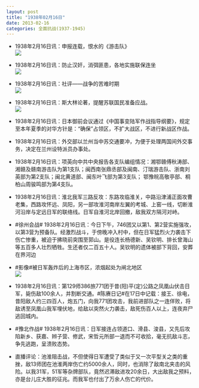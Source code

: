 ```yaml
---
layout: post
title: "1938年02月16日"
date: 2013-02-16
categories: 全面抗战(1937-1945)
---
```


<meta name="referrer" content="no-referrer" />

- 1938年2月16日讯：申报连载，恨水的《游击队》 <br/><img src="https://ww3.sinaimg.cn/large/aca367d8jw1e1vn3degkyj.jpg" />

- 1938年2月16日讯：防止汉奸，消弭匪患，各地实施联保连坐 <br/><img src="https://ww2.sinaimg.cn/large/aca367d8jw1e1vlcqfjdaj.jpg" />

- 1938年2月16日讯：社评——战争的苦难时期 <br/><img src="https://ww3.sinaimg.cn/large/aca367d8jw1e1vjm80ilej.jpg" />

- 1938年2月16日讯：斯大林论著，提醒苏联国民准备应战。 <br/><img src="https://ww2.sinaimg.cn/large/aca367d8jw1e1vhvx5p3kj.jpg" />

- 1938年2月16日讯：日本御前会议通过《中国事变陆军作战指导纲要》，规定至本年夏季的对华方针是：“确保”占领区，不扩大战区，不进行新战区作战。 

- 1938年2月16日讯：外交部以兰州当中苏交通要冲，为便于处理两国间外交事务，决定在兰州设特派员办事处。 

- 1938年2月16日讯：项英向中共中央报告各支队编组情况：湘鄂赣傅秋涛部、湘赣及赣南游击队为第1支队；闽西南张鼎丞部及闽南、汀瑞游击队、浙南刘英部为第2支队；闽北黄道部、闽东叶飞部为第3支队； 鄂豫皖高敬亭部、桐柏山周骏鸣部为第4支队。 

- 1938年2月16日讯：淮北我军三路反攻：东路攻临淮关，中路沿津浦正面攻曹老集，西路攻怀远、凤阳，另一部攻淮河南岸左翼的考城、上窑一线，切断淮河沿岸与定远日军的联络线。日军自淮河北岸回撤，敌我双方隔河对峙。 

- #徐州会战# 1938年2月16日讯：今日下午，746团又以第1、第2营实施强攻，以第3营为预备队。经激烈战斗，于傍晚冲入村中，但在日军猛烈火力袭击下伤亡惨重，被迫于拂晓前突围至郭山。是役连长杨德新、吴钦明、排长曾海山等五百多人壮烈牺牲。生还者仅二百五十人。吴钦明的遗体被部下背回，安葬在界河边 

- #影像#被日军轰炸后的上海市区，浓烟起处为闸北地区 <br/><img src="https://ww2.sinaimg.cn/large/aca367d8jw1e1v3ph1mw4j.jpg" />

- 1938年2月16日讯：第129师386旅771团于昔(阳)平(定)公路之凤凰山伏击日军，毙伤敌100余人，并割断交通。#陈赓日记#在17日中记载：接王、徐电，昔阳敌人约三四百人，炮五门，向我771团攻击，我前进部队之一连佯败，将敌诱至凤凰山我军埋伏地，给敌以突然火力袭击，敌死伤百人以上，连夜弃尸逃回城内。 

- #豫北作战# 1938年2月16日讯：日军接连占领道口、滑县、浚县，又先后攻陷新乡、获嘉、辫子营、修武，宋哲元所部一退而不可收拾，毫无抗敌斗志，争先逃跑，呈溃败态势。 

- 直播评论：池淮阻击战，不但使得日军遭受了类似于又一次平型关之类的重挫，敌13师团在池淮两岸伤亡约5000余人，同时，也消除了敌南北夹击的风险。以我31军，51军等杂牌部队，竟然迟滞敌进攻20余日，大出敌我之预料，亦是台儿庄大胜的征兆。而我军也付出了万余人伤亡的代价。 

